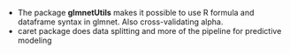 - The package **glmnetUtils** makes it possible to use R formula and dataframe syntax in glmnet. Also cross-validating alpha.
- caret package does data splitting and more of the pipeline for predictive modeling